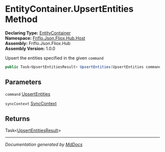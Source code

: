 ﻿<!--  
  <auto-generated>   
    The contents of this file were generated by a tool.  
    Changes to this file may be list if the file is regenerated  
  </auto-generated>   
-->

# EntityContainer.UpsertEntities Method

**Declaring Type:** [EntityContainer](../index.md)  
**Namespace:** [Friflo.Json.Fliox.Hub.Host](../../index.md)  
**Assembly:** Friflo.Json.Fliox.Hub  
**Assembly Version:** 1.0.0

Upsert the entities specified in the given `command`

```csharp
public Task<UpsertEntitiesResult> UpsertEntities(UpsertEntities command, SyncContext syncContext);
```

## Parameters

`command`  [UpsertEntities](../../../Protocol/Tasks/UpsertEntities/index.md)

`syncContext`  [SyncContext](../../SyncContext/index.md)

## Returns

Task\<[UpsertEntitiesResult](../../../Protocol/Tasks/UpsertEntitiesResult/index.md)\>

___

*Documentation generated by [MdDocs](https://github.com/ap0llo/mddocs)*
